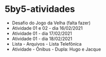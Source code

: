 # 5by5-atividades
- Desafio do Jogo da Velha (falta fazer)
- Atividade 01 e 02 - dia 16/02/2021
- Atividade 01 - dia 17/02/2021
- Atividade 01 - dia 18/02/2021
- Lista - Arquivos - Lista Telefônica
- Atividade - Ônibus - Dupla: Hugo e Jacque

